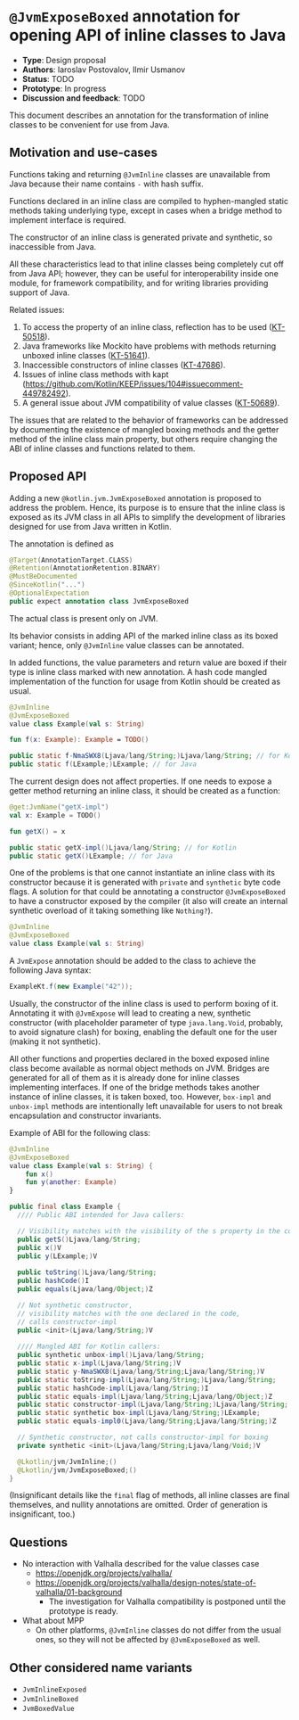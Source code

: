 # `@JvmExposeBoxed` annotation for opening API of inline classes to Java

* **Type**: Design proposal
* **Authors**: Iaroslav Postovalov, Ilmir Usmanov
* **Status**: TODO
* **Prototype**: In progress
* **Discussion and feedback**: TODO

This document describes an annotation for the transformation of inline classes to be convenient for use from Java.

## Motivation and use-cases

Functions taking and returning `@JvmInline` classes are unavailable from Java because their name contains `-` with hash suffix.

Functions declared in an inline class are compiled to hyphen-mangled static methods taking underlying type, except in cases when a bridge method to implement interface is required.

The constructor of an inline class is generated private and synthetic, so inaccessible from Java.

All these characteristics lead to that inline classes being completely cut off from Java API; however, they can be useful for interoperability inside one module, for framework compatibility, and for writing libraries providing support of Java.

Related issues:

1. To access the property of an inline class, reflection has to be used ([KT-50518](https://youtrack.jetbrains.com/issue/KT-50518)).
2. Java frameworks like Mockito have problems with methods returning unboxed inline classes ([KT-51641](https://youtrack.jetbrains.com/issue/KT-51641)).
3. Inaccessible constructors of inline classes ([KT-47686](https://youtrack.jetbrains.com/issue/KT-47686)).
4. Issues of inline class methods with kapt (https://github.com/Kotlin/KEEP/issues/104#issuecomment-449782492).
5. A general issue about JVM compatibility of value classes ([KT-50689](https://youtrack.jetbrains.com/issue/KT-50689)).

The issues that are related to the behavior of frameworks can be addressed by documenting the existence of mangled boxing methods and the getter method of the inline class main property, but others require changing the ABI of inline classes and functions related to them.

## Proposed API

Adding a new `@kotlin.jvm.JvmExposeBoxed` annotation is proposed to address the problem. Hence, its purpose is to ensure that the inline class is exposed as its JVM class in all APIs to simplify the development of libraries designed for use from Java written in Kotlin.

The annotation is defined as

```kotlin
@Target(AnnotationTarget.CLASS)
@Retention(AnnotationRetention.BINARY)
@MustBeDocumented
@SinceKotlin("...")
@OptionalExpectation
public expect annotation class JvmExposeBoxed
```

The actual class is present only on JVM.

Its behavior consists in adding API of the marked inline class as its boxed variant; hence, only `@JvmInline` value classes can be annotated.

In added functions, the value parameters and return value are boxed if their type is inline class marked with new annotation. A hash code mangled implementation of the function for usage from Kotlin should be created as usual.

```kotlin
@JvmInline
@JvmExposeBoxed
value class Example(val s: String)

fun f(x: Example): Example = TODO()
```

```java
public static f-NmaSWX8(Ljava/lang/String;)Ljava/lang/String; // for Kotlin
public static f(LExample;)LExample; // for Java
```

The current design does not affect properties. If one needs to expose a getter method returning an inline class, it should be created as a function:

```kotlin
@get:JvmName("getX-impl")
val x: Example = TODO()

fun getX() = x
```

```java
public static getX-impl()Ljava/lang/String; // for Kotlin
public static getX()LExample; // for Java
```

One of the problems is that one cannot instantiate an inline class with its constructor because it is generated with `private` and `synthetic` byte code flags. A solution for that could be annotating a constructor `@JvmExposeBoxed`  to have a constructor exposed by the compiler (it also will create an internal synthetic overload of it taking something like `Nothing?`).

```kotlin
@JvmInline 
@JvmExposeBoxed
value class Example(val s: String)
```

A `JvmExpose` annotation should be added to the class to achieve the following Java syntax:

```java
ExampleKt.f(new Example("42"));
```

Usually, the constructor of the inline class is used to perform boxing of it. Annotating it with `@JvmExpose` will lead to creating a new, synthetic constructor (with placeholder parameter of type `java.lang.Void`, probably, to avoid signature clash) for boxing, enabling the default one for the user (making it not synthetic).

All other functions and properties declared in the boxed exposed inline class become available as normal object methods on JVM. Bridges are generated for all of them as it is already done for inline classes implementing interfaces. If one of the bridge methods takes another instance of inline classes, it is taken boxed, too. However, `box-impl` and `unbox-impl` methods are intentionally left unavailable for users to not break encapsulation and constructor invariants.

Example of ABI for the following class:

```kotlin
@JvmInline
@JvmExposeBoxed
value class Example(val s: String) {
    fun x()
    fun y(another: Example)
}
```

```java
public final class Example {
  //// Public ABI intended for Java callers:

  // Visibility matches with the visibility of the s property in the code
  public getS()Ljava/lang/String;
  public x()V
  public y(LExample;)V
  
  public toString()Ljava/lang/String;
  public hashCode()I
  public equals(Ljava/lang/Object;)Z

  // Not synthetic constructor,
  // visibility matches with the one declared in the code,
  // calls constructor-impl
  public <init>(Ljava/lang/String;)V 
      
  //// Mangled ABI for Kotlin callers:
  public synthetic unbox-impl()Ljava/lang/String;
  public static x-impl(Ljava/lang/String;)V
  public static y-NmaSWX8(Ljava/lang/String;Ljava/lang/String;)V
  public static toString-impl(Ljava/lang/String;)Ljava/lang/String;
  public static hashCode-impl(Ljava/lang/String;)I
  public static equals-impl(Ljava/lang/String;Ljava/lang/Object;)Z
  public static constructor-impl(Ljava/lang/String;)Ljava/lang/String;
  public static synthetic box-impl(Ljava/lang/String;)LExample;
  public static equals-impl0(Ljava/lang/String;Ljava/lang/String;)Z

  // Synthetic constructor, not calls constructor-impl for boxing
  private synthetic <init>(Ljava/lang/String;Ljava/lang/Void;)V

  @Lkotlin/jvm/JvmInline;()
  @Lkotlin/jvm/JvmExposeBoxed;()
}
```

(Insignificant details like the `final` flag of methods, all inline classes are final themselves, and nullity annotations are omitted. Order of generation is insignificant, too.)

## Questions

* No interaction with Valhalla described for the value classes case
    * https://openjdk.org/projects/valhalla/
    * https://openjdk.org/projects/valhalla/design-notes/state-of-valhalla/01-background
        * The investigation for Valhalla compatibility is postponed until the prototype is ready.
* What about MPP
    * On other platforms, `@JvmInline` classes do not differ from the usual ones, so they will not be affected by `@JvmExposeBoxed` as well.

##  Other considered name variants

* `JvmInlineExposed`
* `JvmInlineBoxed`
* `JvmBoxedValue`
